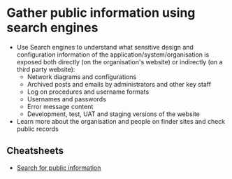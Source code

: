 # Gather public information using search engines

* Use Search engines to understand what sensitive design and configuration information of the application/system/organisation is exposed both directly (on the organisation's website) or indirectly (on a third party website): 
  * Network diagrams and configurations
  * Archived posts and emails by administrators and other key staff
  * Log on procedures and username formats
  * Usernames and passwords
  * Error message content
  * Development, test, UAT and staging versions of the website
* Learn more about the organisation and people on finder sites and check public records

## Cheatsheets

* [Search for public information](https://tymyrddin.github.io/cheatsheets/docs/reconnaissance/Search-public-information.html)